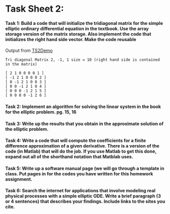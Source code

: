 # Task Sheet 2:  
#### Task 1: Build a code that will initialize the tridiagonal matrix for the simple elliptic ordinary differential equation in the textbook. Use the array storage version of the matrix storage. Also implement the code that initializes the right hand side vector. Make the code reusable  

Output from [TS2Demo](https://gftbs.github.io/math5620/src/TS2Demo.cpp)

    Tri diagonal Matrix 2, -1, 1 size = 10 (right hand side is contained in the matrix)

    [ 2 1 0 0 0 0 1 ]
    [ -1 2 1 0 0 0 2 ]
    [ 0 -1 2 1 0 0 3 ]
    [ 0 0 -1 2 1 0 4 ]
    [ 0 0 0 -1 2 1 5 ]
    [ 0 0 0 0 -1 2 6 ]

#### Task 2: Implement an algorithm for solving the linear system in the book for the elliptic problem. pg. 15, 16

#### Task 3: Write up the results that you obtain in the approximate solution of the elliptic problem.  

#### Task 4: Write a code that will compute the coefficients for a finite difference approximation of a given derivative. There is a version of the code (in Matlab) that will do the job. If you use Matlab to get this done, expand out all of the shorthand notation that Matblab uses.  

#### Task 5: Write up a software manual page (we will go through a template in class. Put pages in for the codes you have written for this homework assignment.  

#### Task 6: Search the internet for applications that involve modeling real physical processes with a simple elliptic ODE. Write a brief paragraph (3 or 4 sentences) that describes your findings. Include links to the sites you cite.  

